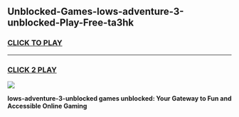 
## Unblocked-Games-lows-adventure-3-unblocked-Play-Free-ta3hk
<h3>
<a href="https://premium76.site?title=lows-adventure-3-unblocked&ref=18A1">CLICK TO PLAY</a></h3>
<hr>

<h3>
<a href="https://premium76.site?title=lows-adventure-3-unblocked&ref=18A1">CLICK 2 PLAY</a>
  
</h3>

<a href="https://premium76.site?title=lows-adventure-3-unblocked&ref=18A1"><img src="https://clearcache.store/games.png"></a>


**lows-adventure-3-unblocked games unblocked: Your Gateway to Fun and Accessible Online Gaming**
